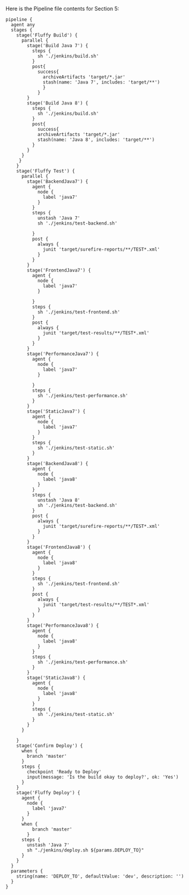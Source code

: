 Here is the Pipeline file contents for Section 5:

    pipeline {
      agent any
      stages {
        stage('Fluffy Build') {
          parallel {
            stage('Build Java 7') {
              steps {
                sh './jenkins/build.sh'
              }
              post{
                success{
                  archiveArtifacts 'target/*.jar'
                  stash(name: 'Java 7', includes: 'target/**')
                  }
                }
            }
            stage('Build Java 8') {
              steps {
                sh './jenkins/build.sh'
              }
              post{
                success{
                archiveArtifacts 'target/*.jar'
                stash(name: 'Java 8', includes: 'target/**')
              }
            }
          }
         }
        }
        stage('Fluffy Test') {
          parallel {
            stage('BackendJava7') {
              agent {
                node {
                  label 'java7'
                }
              }
              steps {
                unstash 'Java 7'
                sh './jenkins/test-backend.sh'

              }
              post {
                always {
                  junit 'target/surefire-reports/**/TEST*.xml'
                }
              }
            }
            stage('FrontendJava7') {
              agent {
                node {
                  label 'java7'
                }

              }
              steps {
                sh './jenkins/test-frontend.sh'
              }
              post {
                always {
                  junit 'target/test-results/**/TEST*.xml'
                }
              }
            }
            stage('PerformanceJava7') {
              agent {
                node {
                  label 'java7'
                }

              }
              steps {
                sh './jenkins/test-performance.sh'
              }
            }
            stage('StaticJava7') {
              agent {
                node {
                  label 'java7'
                }
              }
              steps {
                sh './jenkins/test-static.sh'
              }
            }
            stage('BackendJava8') {
              agent {
                node {
                  label 'java8'
                }
              }
              steps {
                unstash 'Java 8'
                sh './jenkins/test-backend.sh'
              }
              post {
                always {
                  junit 'target/surefire-reports/**/TEST*.xml'
                }
              }
            }
            stage('FrontendJava8') {
              agent {
                node {
                  label 'java8'
                }
              }
              steps {
                sh './jenkins/test-frontend.sh'
              }
              post {
                always {
                  junit 'target/test-results/**/TEST*.xml'
                }
              }
            }
            stage('PerformanceJava8') {
              agent {
                node {
                  label 'java8'
                }
              }
              steps {
                sh './jenkins/test-performance.sh'
              }
            }
            stage('StaticJava8') {
              agent {
                node {
                  label 'java8'
                }
              }
              steps {
                sh './jenkins/test-static.sh'
              }
            }
          }

        }
        stage('Confirm Deploy') {
          when {
            branch 'master'
          }
          steps {
            checkpoint 'Ready to Deploy'
            input(message: 'Is the build okay to deploy?', ok: 'Yes')
          }
        }
        stage('Fluffy Deploy') {
          agent {
            node {
              label 'java7'
            }
          }
          when {
              branch 'master'
            }
          steps {
            unstash 'Java 7'
            sh "./jenkins/deploy.sh ${params.DEPLOY_TO}"
          }
        }
      }
      parameters {
        string(name: 'DEPLOY_TO', defaultValue: 'dev', description: '')
      }
    }
